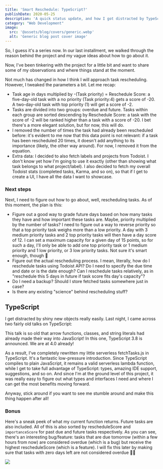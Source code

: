 ```yaml
---
title: 'Smart Reschedule: TypeScript?'
publishDate: 2020-05-25
description: 'A quick status update, and how I got distracted by TypeScript ♥️'
category: "Web Development"
image:
  src: '@assets/blog/covers/generic.webp'
  alt: 'Generic blog post cover image'
---
```


So, I guess it's a series now. In our last installment, we walked through the reason behind the project and my vague ideas about how to go about it.

​Now, I've been tinkering with the project for a little bit and want to share some of my observations and where things stand at the moment.

Not much has changed in how I think I will approach task rescheduling. However, I tweaked the parameters a bit. Let me recap:

- Task age in days multiplied by -(Task priority) = Reschedule Score: a five-day-old task with a no priority (Task priority:4) gets a score of -20. A two-day-old task with top priority (1) will get a score of -2.
- Tasks are divided into two groups: overdue and future. Tasks within each group are sorted descending by Reschedule Score: a task with the score of -2 will be ranked higher than a task with a score of -20. I bet there's a more elegant solution, but for now, this will do.
- I removed the number of times the task had already been rescheduled before: it's evident to me now that this data point is not relevant: if a task has been rescheduled 20 times, it doesn't add anything to its importance (likely, the other way around). For now, I removed it from the equation.
- Extra data: I decided to also fetch labels and projects from Todoist. I don't know yet how I'm going to use it exactly (other than showing what task belongs to what project/label). I also decided to fetch my overall Todoist stats (completed tasks, Karma, and so on), so that if I get to create a UI, I have all the data I want to showcase.

### Next steps

Next, I need to figure out how to go about, well, rescheduling tasks. As of this moment, the plan is this:

- Figure out a good way to grade future days based on how many tasks they have and how important these tasks are. Maybe, priority multiplied by the number of tasks? I need to figure out a way to reverse priority so that a top priority task weighs more than a low priority. A day with 3 medium priority tasks and 2 top priority tasks will then have a day score of 12. I can set a maximum capacity for a given day of 15 points, so for such a day, I'll only be able to add one top priority task or 1 medium priority and 1 low priority, or 3 low priority tasks. Not sure it's smart enough, though 🤔
- Figure out the actual rescheduling process. I mean, literally, how do I reschedule tasks using Todoist API? Do I need to specify the due time and date or is the date enough? Can I reschedule tasks relatively, as in "reschedule this 5 days in future if task score fits day's capacity"?
- Do I need a backup? Should I store fetched tasks somewhere just in case?
- Is there any existing "science" behind rescheduling stuff?

## TypeScript

I get distracted by shiny new objects really easily. Last night, I came across two fairly old talks on TypeScript:

<!-- <YouTube youTubeId="AQOEZVG2WY0" /> -->

This talk is so old that arrow functions, classes, and string literals had already made their way into JavaScript! In this one, TypeScript 3.8 is announced. We are at 4.0 already!

<!-- <YouTube youTubeId="jmPZztKIFf4" /> -->

As a result, I've completely rewritten my little serverless fetchTasks.js in TypeScript. It's a fantastic low-pressure introduction. Since TypeScript compiles to plain JavaScript, it remains a valid serverless lambda function, while I get to take full advantage of TypeScript: types, amazing IDE support, suggestions, and so on. And since I'm at the ground level of this project, it was really easy to figure out what types and interfaces I need and where I can get the most benefits moving forward.

Anyway, stick around if you want to see me stumble around and make this thing happen after all!

### Bonus

Here's a sneak peek of what my current function returns. Future tasks are also included. All of this is also sorted by rescheduleScore and `importanceScore` for past due and future tasks respectively. As you can see, there's an interesting bug/feature: tasks that are due tomorrow (within a few hours from now) are considered overdue (which is a bug) but receive the highest rescheduleScore (which is a feature). I will fix this later by making sure that tasks with zero days left are not considered overdue 🤷‍♂️

![](assets/blog/posts/todoist-smart-reschedule-typescript/793303ed8d5e0ba3f04b048ddcc3a8a2c9d9dda5-1290x1566.jpg)
​
